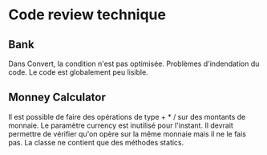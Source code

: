 # Code review technique

## Bank

Dans Convert, la condition n'est pas optimisée.
Problèmes d'indendation du code. Le code est globalement peu lisible.

## Monney Calculator

Il est possible de faire des opérations de type + * / sur des montants de monnaie. 
Le paramètre currency est inutilisé pour l'instant. Il devrait permettre de vérifier qu'on opère sur la même monnaie mais il ne le fais pas. 
La classe ne contient que des méthodes statics.

